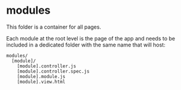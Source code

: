 # modules
This folder is a container for all pages.

Each module at the root level is the page of the app and needs to be included in a dedicated folder with the same name
that will host:

```
modules/
  [module]/
    [module].controller.js
    [module].controller.spec.js
    [module].module.js
    [module].view.html
```
